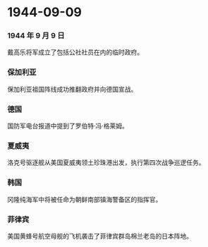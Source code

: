 # 1944-09-09

### 1944 年 9 月 9 日

戴高乐将军成立了包括公社社员在内的临时政府。

### 保加利亚

保加利亚祖国阵线成功推翻政府并向德国宣战。

### 德国

国防军电台报道中提到了罗伯特·冯·格莱姆。

### 夏威夷

洛克号驱逐舰从美国夏威夷领土珍珠港出发，执行第四次战争巡逻任务。

### 韩国

冈隆纯海军中将被任命为朝鲜南部镇海警备区的指挥官。

### 菲律宾

美国黄蜂号航空母舰的飞机袭击了菲律宾群岛棉兰老岛的日本阵地。